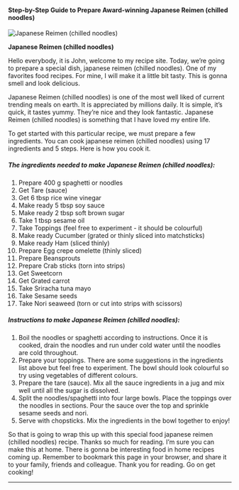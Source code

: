             

#### Step-by-Step Guide to Prepare Award-winning Japanese Reimen (chilled noodles)

![Japanese Reimen (chilled noodles)](https://img-global.cpcdn.com/recipes/618f37e8a48ac7a9/751x532cq70/japanese-reimen-chilled-noodles-recipe-main-photo.jpg)

**Japanese Reimen (chilled noodles)**

Hello everybody, it is John, welcome to my recipe site. Today, we’re going to prepare a special dish, japanese reimen (chilled noodles). One of my favorites food recipes. For mine, I will make it a little bit tasty. This is gonna smell and look delicious.

Japanese Reimen (chilled noodles) is one of the most well liked of current trending meals on earth. It is appreciated by millions daily. It is simple, it’s quick, it tastes yummy. They’re nice and they look fantastic. Japanese Reimen (chilled noodles) is something that I have loved my entire life.

To get started with this particular recipe, we must prepare a few ingredients. You can cook japanese reimen (chilled noodles) using 17 ingredients and 5 steps. Here is how you cook it.

##### The ingredients needed to make Japanese Reimen (chilled noodles):

1.  Prepare 400 g spaghetti or noodles
2.  Get Tare (sauce)
3.  Get 6 tbsp rice wine vinegar
4.  Make ready 5 tbsp soy sauce
5.  Make ready 2 tbsp soft brown sugar
6.  Take 1 tbsp sesame oil
7.  Take Toppings (feel free to experiment - it should be colourful)
8.  Make ready Cucumber (grated or thinly sliced into matchsticks)
9.  Make ready Ham (sliced thinly)
10.  Prepare Egg crepe omelette (thinly sliced)
11.  Prepare Beansprouts
12.  Prepare Crab sticks (torn into strips)
13.  Get Sweetcorn
14.  Get Grated carrot
15.  Take Sriracha tuna mayo
16.  Take Sesame seeds
17.  Take Nori seaweed (torn or cut into strips with scissors)

##### Instructions to make Japanese Reimen (chilled noodles):

1.  Boil the noodles or spaghetti according to instructions. Once it is cooked, drain the noodles and run under cold water until the noodles are cold throughout.
2.  Prepare your toppings. There are some suggestions in the ingredients list above but feel free to experiment. The bowl should look colourful so try using vegetables of different colours.
3.  Prepare the tare (sauce). Mix all the sauce ingredients in a jug and mix well until all the sugar is dissolved.
4.  Split the noodles/spaghetti into four large bowls. Place the toppings over the noodles in sections. Pour the sauce over the top and sprinkle sesame seeds and nori.
5.  Serve with chopsticks. Mix the ingredients in the bowl together to enjoy!

So that is going to wrap this up with this special food japanese reimen (chilled noodles) recipe. Thanks so much for reading. I’m sure you can make this at home. There is gonna be interesting food in home recipes coming up. Remember to bookmark this page in your browser, and share it to your family, friends and colleague. Thank you for reading. Go on get cooking!

* * *